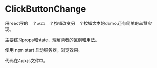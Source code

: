 # ClickButtonChange
用react写的一个点击一个按钮改变另一个按钮文本的demo,还有简单的点赞实现。

主要练习props和state，理解两者的区别和用法。

使用 npm  start 启动服务器，浏览效果。

代码在App.js文件中。